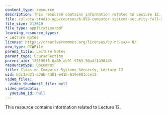 ```yaml
---
content_type: resource
description: This resource contains information related to Lecture 12.
file: /ol-ocw-studio-app/courses/6-858-computer-systems-security-fall-2014/b3c3ad23c29b4381e41b619e081cce13_MIT6_858F14_lec12.pdf
file_size: 212610
file_type: application/pdf
learning_resource_types:
- Lecture Notes
license: https://creativecommons.org/licenses/by-nc-sa/4.0/
ocw_type: OCWFile
parent_title: Lecture Notes
parent_type: CourseSection
parent_uid: 123196f5-0a80-ab91-9783-50a4f1430445
resourcetype: Document
title: Class on Computer Systems Security, Lecture 12
uid: b3c3ad23-c29b-4381-e41b-619e081cce13
video_files:
  video_thumbnail_file: null
video_metadata:
  youtube_id: null
---
```

This resource contains information related to Lecture 12.
